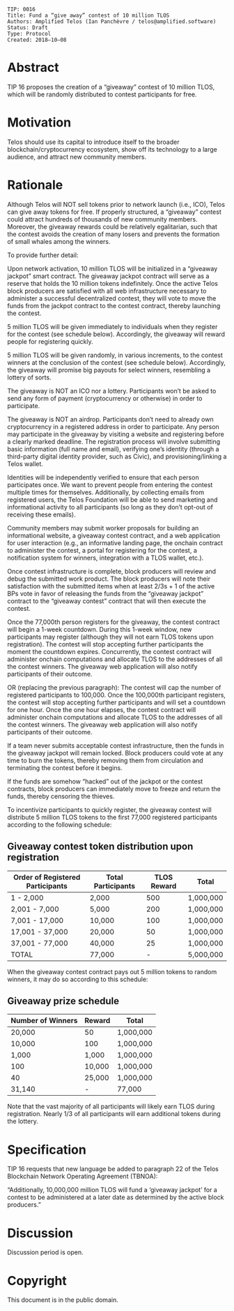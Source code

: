     TIP: 0016
    Title: Fund a “give away” contest of 10 million TLOS
    Authors: Amplified Telos (Ian Panchèvre / telos@amplified.software)
    Status: Draft
    Type: Protocol
    Created: 2018–10–08

# Abstract

TIP 16 proposes the creation of a “giveaway” contest of 10 million TLOS, which will be randomly distributed to contest participants for free.

# Motivation

Telos should use its capital to introduce itself to the broader blockchain/cryptocurrency ecosystem, show off its technology to a large audience, and attract new community members.

# Rationale

Although Telos will NOT sell tokens prior to network launch (i.e., ICO), Telos can give away tokens for free. If properly structured, a “giveaway” contest could attract hundreds of thousands of new community members. Moreover, the giveaway rewards could be relatively egalitarian, such that the contest avoids the creation of many losers and prevents the formation of small whales among the winners.

To provide further detail:

Upon network activation, 10 million TLOS will be initialized in a “giveaway jackpot” smart contract. The giveaway jackpot contract will serve as a reserve that holds the 10 million tokens indefinitely. Once the active Telos block producers are satisfied with all web infrastructure necessary to administer a successful decentralized contest, they will vote to move the funds from the jackpot contract to the contest contract, thereby launching the contest.

5 million TLOS will be given immediately to individuals when they register for the contest (see schedule below). Accordingly, the giveaway will reward people for registering quickly.

5 million TLOS will be given randomly, in various increments, to the contest winners at the conclusion of the contest (see schedule below). Accordingly, the giveaway will promise big payouts for select winners, resembling a lottery of sorts.

The giveaway is NOT an ICO nor a lottery. Participants won’t be asked to send any form of payment (cryptocurrency or otherwise) in order to participate.

The giveaway is NOT an airdrop. Participants don’t need to already own cryptocurrency in a registered address in order to participate.
Any person may participate in the giveaway by visiting a website and registering before a clearly marked deadline. The registration process will involve submitting basic information (full name and email), verifying one’s identity (through a third-party digital identity provider, such as Civic), and provisioning/linking a Telos wallet.

Identities will be independently verified to ensure that each person participates once. We want to prevent people from entering the contest multiple times for themselves. Additionally, by collecting emails from registered users, the Telos Foundation will be able to send marketing and informational activity to all participants (so long as they don’t opt-out of receiving these emails).

Community members may submit worker proposals for building an informational website, a giveaway contest contract, and a web application for user interaction (e.g., an informative landing page, the onchain contract to administer the contest, a portal for registering for the contest, a notification system for winners, integration with a TLOS wallet, etc.).

Once contest infrastructure is complete, block producers will review and debug the submitted work product. The block producers will note their satisfaction with the submitted items when at least 2/3s + 1 of the active BPs vote in favor of releasing the funds from the “giveaway jackpot” contract to the “giveaway contest” contract that will then execute the contest.

Once the 77,000th person registers for the giveaway, the contest contract will begin a 1-week countdown. During this 1-week window, new participants may register (although they will not earn TLOS tokens upon registration). The contest will stop accepting further participants the moment the countdown expires. Concurrently, the contest contract will administer onchain computations and allocate TLOS to the addresses of all the contest winners. The giveaway web application will also notify participants of their outcome.

OR (replacing the previous paragraph): The contest will cap the number of registered participants to 100,000. Once the 100,000th participant registers, the contest will stop accepting further participants and will set a countdown for one hour. Once the one hour elapses, the contest contract will administer onchain computations and allocate TLOS to the addresses of all the contest winners. The giveaway web application will also notify participants of their outcome.

If a team never submits acceptable contest infrastructure, then the funds in the giveaway jackpot will remain locked. Block producers could vote at any time to burn the tokens, thereby removing them from circulation and terminating the contest before it begins.

If the funds are somehow “hacked” out of the jackpot or the contest contracts, block producers can immediately move to freeze and return the funds, thereby censoring the thieves.

To incentivize participants to quickly register, the giveaway contest will distribute 5 million TLOS tokens to the first 77,000 registered participants according to the following schedule:

## Giveaway contest token distribution upon registration

 Order of Registered Participants | Total Participants | TLOS Reward | Total 
----------------------------------|--------------------|-------------|-------
 1 - 2,000       | 2,000   | 500   | 1,000,000   |
 2,001 - 7,000   | 5,000   | 200   | 1,000,000   |
 7,001 - 17,000  | 10,000  | 100   | 1,000,000   |
 17,001 - 37,000 | 20,000  | 50    | 1,000,000   |
 37,001 - 77,000 | 40,000  | 25    | 1,000,000   |
 TOTAL           | 77,000  | -     | 5,000,000   |


When the giveaway contest contract pays out 5 million tokens to random winners, it may do so according to this schedule:

## Giveaway prize schedule

 Number of Winners | Reward      | Total
--------------|-------------|-------------
 20,000       | 50   | 1,000,000   |
 10,000   | 100  | 1,000,000    |
 1,000  | 1,000  | 1,000,000    |
 100 | 10,000  | 1,000,000     |
 40 | 25,000  | 1,000,000     |
 31,140     | -     | 77,000  | 

Note that the vast majority of all participants will likely earn TLOS during registration. Nearly 1/3 of all participants will earn additional tokens during the lottery.

# Specification

TIP 16 requests that new language be added to paragraph 22 of the Telos Blockchain Network Operating Agreement (TBNOA):

“Additionally, 10,000,000 million TLOS will fund a ‘giveaway jackpot’ for a contest to be administered at a later date as determined by the active block producers.”

# Discussion

Discussion period is open.


# Copyright

This document is in the public domain.
